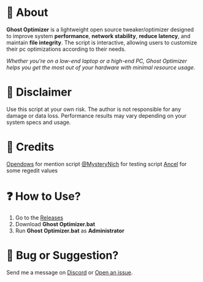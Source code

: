 # 💜 About

**Ghost Optimizer** is a lightweight open source tweaker/optimizer designed to improve system **performance**, **network stability**, **reduce latency**, and maintain **file integrity**. The script is interactive, allowing users to customize their pc optimizations according to their needs.

*Whether you're on a low-end laptop or a high-end PC, Ghost Optimizer helps you get the most out of your hardware with minimal resource usage.*

# 🚨 Disclaimer
Use this script at your own risk. The author is not responsible for any damage or data loss.
Performance results may vary depending on your system specs and usage.

# 🤝 Credits

[Opendows](https://github.com/MarcoRavich/Opendows) for mention script 
[@MysteryNich](https://github.com/MysteryNich) for testing script
[Ancel](https://github.com/ancel1x/Ancels-Performance-Batch) for some regedit values 


# ❓ How to Use?

1. Go to the [Releases](https://github.com/louzkk/Ghost-Optimizer/releases)  
2. Download **Ghost Optimizer.bat**  
3. Run **Ghost Optimizer.bat** as **Administrator**  

# 💬 Bug or Suggestion?
Send me a message on [Discord](https://github.com/louzkk) or [Open an issue](https://github.com/louzkk/Ghost-Optimizer/issues).
